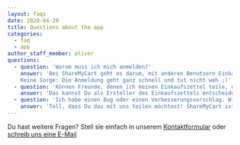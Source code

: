 ```yaml
---
layout: faqs
date: 2020-04-20
title: Questions about the app
categories:
  - faq
  - app
author_staff_member: oliver
questions:
  - question: 'Warum muss ich mich anmelden?'
    answer: 'Bei ShareMyCart geht es darum, mit anderen Benutzern Einkaufszettel zu teilen. Allerdings soll ja auch nicht jeder beliebige Mensch alle Einkaufszettel und Mitbring-Wünsche einsehen und/oder bearbeiten können: Wir müssen wissen, wem welche Listen gehören - und dazu müssen wir eben auch wissen, wer gerade die App nutzt. 
    Keine Sorge: Die Anmeldung geht ganz schnell und tut nicht weh ;)'
  - question: 'Können Freunde, denen ich meinen Einkaufszettel teile, eigene Artikel ergänzen, die ich nicht kaufen wollte?'
    answer: 'Das kannst Du als Ersteller des Einkaufszettels entscheiden: Du kannst in Deinem Einkaufszettel im Bearbeitungsmodus einstellen, ob der Empfänger Deiner Freigabe nur aus den Artikeln, die Du ohnehin einkaufst, wählen kann - oder ob jeder selbst noch weitere Artikel hinzufügen kann. Diese erscheinen dann auch auf Deinem Einkaufszettel, können sortiert und beim Einkaufen als "gekauft" markiert werden.'
  - question: 'Ich habe einen Bug oder einen Verbesserungsvorschlag. Wie kann ich den los werden?'
    answer: 'Toll, dass Du das mit uns teilen möchtest! ShareMyCart ist ein echtes OpenSource-Projekt. Das heißt, dass auch alle unsere Entwicklung öffentlich einsehbar ist. In unserem <a href="https://github.com/sharemycart/sharemycart/issues">Github Repository</a> kannst Du auch direkt sehen, was wir schon verbessern wollen. Und wenn da was fehlt, schreib einfach (Deutsch oder Englisch, das ist wurscht)!'
---
```


Du hast weitere Fragen? Stell sie einfach in unserem <a href="{{ site.baseurl }}/contact">Kontaktformular</a> oder <a href="mailto:sharemycart-support@beimir.net">schreib uns eine E-Mail</a>